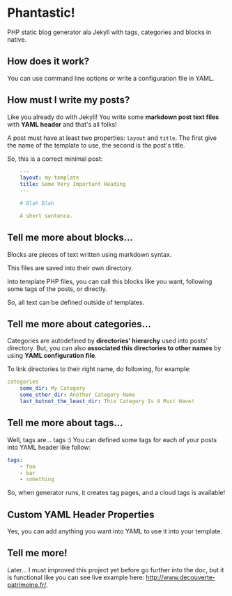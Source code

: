 # Phantastic!

PHP static blog generator ala Jekyll with tags, categories and blocks in native.


## How does it work?

You can use command line options or write a configuration file in YAML.

## How must I write my posts?

Like you already do with Jekyll! You write some **markdown post text files** with **YAML header** and that's all folks!

A post must have at least two properties: `layout` and `title`. The first give the name of the template to use, the second is the post's title.

So, this is a correct minimal post:

```yaml
    ---
    layout: my-template
    title: Some Very Important Heading
    ---

    # Blah Blah

    A short sentence.
```

## Tell me more about blocks…

Blocks are pieces of text written using markdown syntax.

This files are saved into their own directory.

Into template PHP files, you can call this blocks like you want, following some tags of the posts, or directly.

So, all text can be defined outside of templates.

## Tell me more about categories…

Categories are autodefined by **directories' hierarchy** used into posts' directory. But, you can also **associated this directories to other names** by using **YAML configuration file**.

To link directories to their right name, do following, for example:

```yaml
categories
    some_dir: My Category
    some_other_dir: Another Category Name
    last_butnot_the_least_dir: This Category Is A Must Have!
```

## Tell me more about tags…

Well, tags are… tags :) You can defined some tags for each of your posts into YAML header like follow:

```yaml
tags:
    - foo
    - bar
    - something
```

So, when generator runs, it creates tag pages, and a cloud tags is available!

## Custom YAML Header Properties

Yes, you can add anything you want into YAML to use it into your template.

## Tell me more!

Later… I must improved this project yet before go further into the doc, but it is functional like you can see live example here: <http://www.decouverte-patrimoine.fr/>.
